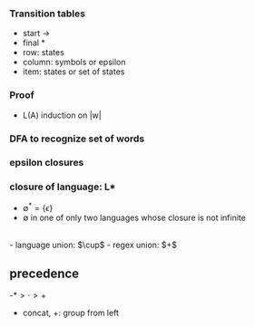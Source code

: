 ### Transition tables
- start $\to$
- final $*$
- row: states
- column: symbols or epsilon
- item: states or set of states

### Proof
- L(A) induction on |w|

### DFA to recognize set of words

### epsilon closures

### closure of language: L*
- $\emptyset^*=\{\epsilon\}$
- $\emptyset$ in one of only two languages whose closure is not infinite
<br>
- language union: $\cup$
- regex union: $+$

## precedence
-$* > \cdot > +$
- concat, +: group from left

